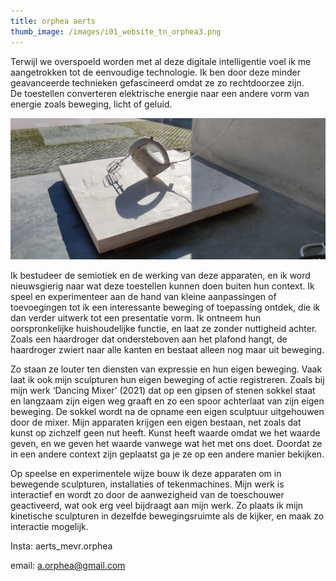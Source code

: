 ```yaml
---
title: orphea aerts
thumb_image: /images/i01_website_tn_orphea3.png
---
```

Terwijl we overspoeld worden met al deze digitale intelligentie voel ik me aangetrokken tot de eenvoudige technologie. Ik ben door deze minder geavanceerde technieken gefascineerd omdat ze zo rechtdoorzee zijn. De toestellen converteren elektrische energie naar een andere vorm van energie zoals beweging, licht of geluid.

![](/images/daincin_mixer_2.jpeg)

Ik bestudeer de semiotiek en de werking van deze apparaten, en ik word nieuwsgierig naar wat deze toestellen kunnen doen buiten hun context. Ik speel en experimenteer aan de hand van kleine aanpassingen of toevoegingen tot ik een interessante beweging of toepassing ontdek, die ik dan verder uitwerk tot een presentatie vorm. Ik ontneem hun oorspronkelijke huishoudelijke functie, en laat ze zonder nuttigheid achter. Zoals een haardroger dat ondersteboven aan het plafond hangt, de haardroger zwiert naar alle kanten en bestaat alleen nog maar uit beweging.

Zo staan ze louter ten diensten van expressie en hun eigen beweging. Vaak laat ik ook mijn sculpturen hun eigen beweging of actie registreren. Zoals bij mijn werk ‘Dancing Mixer’ (2021) dat op een gipsen of stenen sokkel staat en langzaam zijn eigen weg graaft en zo een spoor achterlaat van zijn eigen beweging. De sokkel wordt na de opname een eigen sculptuur uitgehouwen door de mixer. Mijn apparaten krijgen een eigen bestaan, net zoals dat kunst op zichzelf geen nut heeft. Kunst heeft waarde omdat we het waarde geven, en we geven het waarde vanwege wat het met ons doet. Doordat ze in een andere context zijn geplaatst ga je ze op een andere manier bekijken.

Op speelse en experimentele wijze bouw ik deze apparaten om in bewegende sculpturen, installaties of tekenmachines. Mijn werk is interactief en wordt zo door de aanwezigheid van de toeschouwer geactiveerd, wat ook erg veel bijdraagt aan mijn werk. Zo plaats ik mijn kinetische sculpturen in dezelfde bewegingsruimte als de kijker, en maak zo interactie mogelijk.

Insta: aerts_mevr.orphea

email: a.orphea@gmail.com
